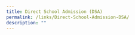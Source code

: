 ```yaml
---
title: Direct School Admission (DSA)
permalink: /links/Direct-School-Admission-DSA/
description: ""
---
```

